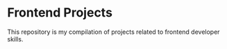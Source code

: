 # Frontend Projects

This repository is my compilation of projects related to frontend developer skills.
